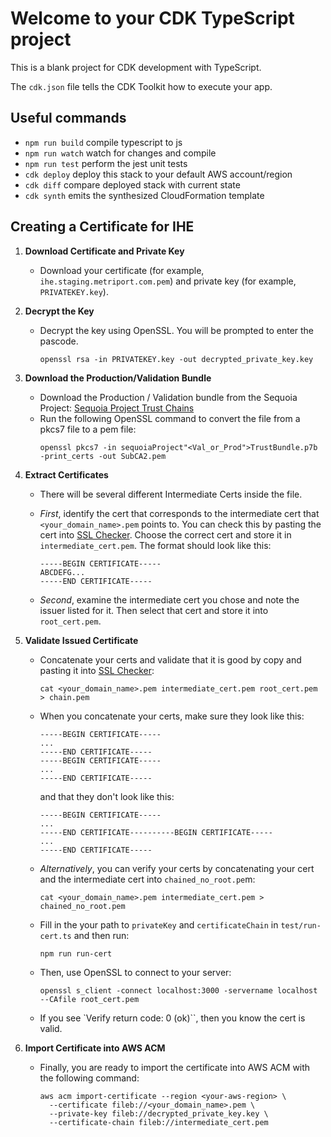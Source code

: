 # Welcome to your CDK TypeScript project

This is a blank project for CDK development with TypeScript.

The `cdk.json` file tells the CDK Toolkit how to execute your app.

## Useful commands

- `npm run build` compile typescript to js
- `npm run watch` watch for changes and compile
- `npm run test` perform the jest unit tests
- `cdk deploy` deploy this stack to your default AWS account/region
- `cdk diff` compare deployed stack with current state
- `cdk synth` emits the synthesized CloudFormation template

## Creating a Certificate for IHE

1. **Download Certificate and Private Key**

   - Download your certificate (for example, `ihe.staging.metriport.com.pem`) and private key (for example, `PRIVATEKEY.key`).

2. **Decrypt the Key**

   - Decrypt the key using OpenSSL. You will be prompted to enter the pascode.
     ```
     openssl rsa -in PRIVATEKEY.key -out decrypted_private_key.key
     ```

3. **Download the Production/Validation Bundle**

   - Download the Production / Validation bundle from the Sequoia Project:
     [Sequoia Project Trust Chains](https://directtrust.zohodesk.com/portal/en/kb/articles/installing-sequoia-project-trust-chains)
   - Run the following OpenSSL command to convert the file from a pkcs7 file to a pem file:
     ```
     openssl pkcs7 -in sequoiaProject"<Val_or_Prod">TrustBundle.p7b -print_certs -out SubCA2.pem
     ```

4. **Extract Certificates**

   - There will be several different Intermediate Certs inside the file.
   - _First_, identify the cert that corresponds to the intermediate cert that `<your_domain_name>.pem` points to. You can check this by pasting the cert into [SSL Checker](https://tools.keycdn.com/ssl). Choose the correct cert and store it in `intermediate_cert.pem`. The format should look like this:

     ```
     -----BEGIN CERTIFICATE-----
     ABCDEFG...
     -----END CERTIFICATE-----
     ```

   - _Second_, examine the intermediate cert you chose and note the issuer listed for it. Then select that cert and store it into `root_cert.pem`.

5. **Validate Issued Certificate**

   - Concatenate your certs and validate that it is good by copy and pasting it into [SSL Checker](https://tools.keycdn.com/ssl):
     ```
     cat <your_domain_name>.pem intermediate_cert.pem root_cert.pem > chain.pem
     ```
   - When you concatenate your certs, make sure they look like this:

     ```
     -----BEGIN CERTIFICATE-----
     ...
     -----END CERTIFICATE-----
     -----BEGIN CERTIFICATE-----
     ...
     -----END CERTIFICATE-----
     ```

     and that they don't look like this:

     ```
     -----BEGIN CERTIFICATE-----
     ...
     -----END CERTIFICATE----------BEGIN CERTIFICATE-----
     ...
     -----END CERTIFICATE-----
     ```

   - _Alternatively_, you can verify your certs by concatenating your cert and the intermediate cert into `chained_no_root.pe`m:
     ```
     cat <your_domain_name>.pem intermediate_cert.pem > chained_no_root.pem
     ```
   - Fill in the your path to `privateKey` and `certificateChain` in `test/run-cert.ts` and then run:
     ```
     npm run run-cert
     ```
   - Then, use OpenSSL to connect to your server:
     ```
     openssl s_client -connect localhost:3000 -servername localhost --CAfile root_cert.pem
     ```
   - If you see `Verify return code: 0 (ok)``, then you know the cert is valid.

6. **Import Certificate into AWS ACM**
   - Finally, you are ready to import the certificate into AWS ACM with the following command:
     ```
     aws acm import-certificate --region <your-aws-region> \
       --certificate fileb://<your_domain_name>.pem \
       --private-key fileb://decrypted_private_key.key \
       --certificate-chain fileb://intermediate_cert.pem
     ```
